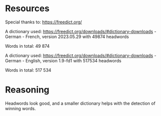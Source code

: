 # Resources

Special thanks to: https://freedict.org/

A dictionary used: https://freedict.org/downloads/#dictionary-downloads - German - French, version 2023.05.29 with 49874 headwords

Words in total: 49 874

A dictionary used: https://freedict.org/downloads/#dictionary-downloads - German - English, version 1.9-fd1 with 517534 headwords 

Words in total: 517 534


# Reasoning

Headwords look good, and a smaller dictionary helps with the detection of winning words.